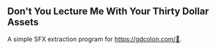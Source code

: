 ## Don't You Lecture Me With Your Thirty Dollar Assets

A simple SFX extraction program for https://gdcolon.com/🗿.